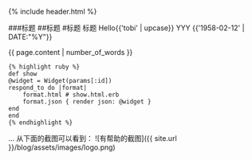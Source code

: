 ﻿{% include header.html %}

###标题
##标题
#标题
标题
Hello{{'tobi' | upcase}}
YYY {{'1958-02-12' | DATE:"%Y"}}



{{ page.content | number_of_words }}

	{% highlight ruby %}
	def show
	@widget = Widget(params[:id])
	respond_to do |format|
		format.html # show.html.erb
		format.json { render json: @widget }
	end
	end
	{% endhighlight %}
	
… 从下面的截图可以看到：
![有帮助的截图]({{ site.url }}/blog/assets/images/logo.png)